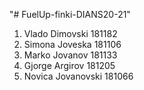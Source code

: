 "# FuelUp-finki-DIANS20-21" 

1. Vlado Dimovski 181182
2. Simona Joveska 181106
3. Marko Jovanov 181133
4. Gjorge Argirov 181205
5. Novica Jovanovski 181066
